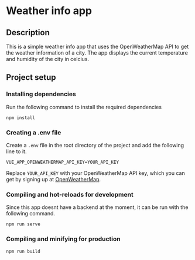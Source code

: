 # Weather info app

## Description

This is a simple weather info app that uses the OpenWeatherMap API to get the weather information of a city. The app displays the current temperature and humidity of the city in celcius.

## Project setup

### Installing dependencies

Run the following command to install the required dependencies
```
npm install
```

### Creating a .env file

Create a `.env` file in the root directory of the project and add the following line to it.
```
VUE_APP_OPENWEATHERMAP_API_KEY=YOUR_API_KEY
```
Replace `YOUR_API_KEY` with your OpenWeatherMap API key, which you can get by signing up at [OpenWeatherMap](https://home.openweathermap.org/users/sign_up).

### Compiling and hot-reloads for development
Since this app doesnt have a backend at the moment, it can be run with the following command.
```
npm run serve
```

### Compiling and minifying for production
```
npm run build
```
